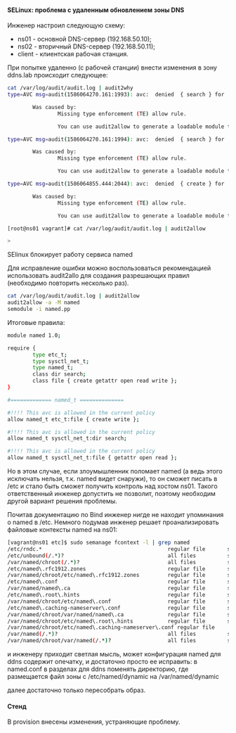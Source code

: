 #### SELinux: проблема с удаленным обновлением зоны DNS

Инженер настроил следующую схему:

- ns01 - основной DNS-сервер (192.168.50.10);
- ns02 - вторичный DNS-сервер (192.168.50.11);
- client - клиентская рабочая станция.

При попытке удаленно (с рабочей станции) внести изменения в зону ddns.lab происходит следующее:
```bash
cat /var/log/audit/audit.log | audit2why
type=AVC msg=audit(1586064270.161:1993): avc:  denied  { search } for  pid=7418 comm="isc-worker0000" name="net" dev="proc" ino=33739 scontext=system_u:system_r:named_t:s0 tcontext=system_u:object_r:sysctl_net_t:s0 tclass=dir permissive=0

        Was caused by:
                Missing type enforcement (TE) allow rule.

                You can use audit2allow to generate a loadable module to allow this access.

type=AVC msg=audit(1586064270.161:1994): avc:  denied  { search } for  pid=7418 comm="isc-worker0000" name="net" dev="proc" ino=33739 scontext=system_u:system_r:named_t:s0 tcontext=system_u:object_r:sysctl_net_t:s0 tclass=dir permissive=0

        Was caused by:
                Missing type enforcement (TE) allow rule.

                You can use audit2allow to generate a loadable module to allow this access.

type=AVC msg=audit(1586064855.444:2044): avc:  denied  { create } for  pid=7418 comm="isc-worker0000" name="named.ddns.lab.view1.jnl" scontext=system_u:system_r:named_t:s0 tcontext=system_u:object_r:etc_t:s0 tclass=file permissive=0

        Was caused by:
                Missing type enforcement (TE) allow rule.

                You can use audit2allow to generate a loadable module to allow this access.

[root@ns01 vagrant]# cat /var/log/audit/audit.log | audit2allow 

>
```
SElinux блокирует работу сервиса named

Для исправление ошибки можно воспользоваться рекомендацией использовать audit2allo для создания разрешающих правил (необходимо повторить несколько раз).
```bash
cat /var/log/audit/audit.log | audit2allow
audit2allow -a -M named
semodule -i named.pp
```
Итоговые правила:
```bash
module named 1.0;

require {
        type etc_t;
        type sysctl_net_t;
        type named_t;
        class dir search;
        class file { create getattr open read write };
}

#============= named_t ==============

#!!!! This avc is allowed in the current policy
allow named_t etc_t:file { create write };

#!!!! This avc is allowed in the current policy
allow named_t sysctl_net_t:dir search;

#!!!! This avc is allowed in the current policy
allow named_t sysctl_net_t:file { getattr open read };
```

Но в этом случае, если злоумышленник поломает named (а ведь этого исключать нельзя, т.к. named видет снаружи), то он сможет писать в /etc и стало быть сможет получить контроль над хостом ns01. Такого ответственный инженер допустить не позволит, поэтому необходим другой вариант решения проблемы.

Почитав документацию по Bind инженер нигде не находит упоминания о named в /etc. Немного подумав инженер решает проанализировать файловые контексты named на ns01:

```bash
[vagrant@ns01 etc]$ sudo semanage fcontext -l | grep named
/etc/rndc.*                                        regular file       system_u:object_r:named_conf_t:s0 
/etc/unbound(/.*)?                                 all files          system_u:object_r:named_conf_t:s0 
/var/named/chroot(/.*)?                            all files          system_u:object_r:named_conf_t:s0 
/etc/named\.rfc1912.zones                          regular file       system_u:object_r:named_conf_t:s0 
/var/named/chroot/etc/named\.rfc1912.zones         regular file       system_u:object_r:named_conf_t:s0 
/etc/named\.conf                                   regular file       system_u:object_r:named_conf_t:s0 
/var/named/named\.ca                               regular file       system_u:object_r:named_conf_t:s0 
/etc/named\.root\.hints                            regular file       system_u:object_r:named_conf_t:s0 
/var/named/chroot/etc/named\.conf                  regular file       system_u:object_r:named_conf_t:s0 
/etc/named\.caching-nameserver\.conf               regular file       system_u:object_r:named_conf_t:s0 
/var/named/chroot/var/named/named\.ca              regular file       system_u:object_r:named_conf_t:s0 
/var/named/chroot/etc/named\.root\.hints           regular file       system_u:object_r:named_conf_t:s0 
/var/named/chroot/etc/named\.caching-nameserver\.conf regular file       system_u:object_r:named_conf_t:s0 
/var/named(/.*)?                                   all files          system_u:object_r:named_zone_t:s0 
/var/named/chroot/var/named(/.*)?                  all files          system_u:object_r:named_zone_t:s0 
```

и инженеру приходит светлая мысль, может конфигурация named для ddns содержит опечатку, и достаточно просто ее исправить: в named.conf в разделах для ddns поменять директорию, где размещается файл зоны с /etc/named/dynamic на /var/named/dynamic

далее достаточно только пересобрать образ.


#### Стенд

В provision внесены изменения, устраняющие проблему.

